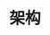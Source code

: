 <script setup>
    // 引入
import List from '../List.vue'
import dataData from "./data.json";
import typeData from "./type.json"
</script>



# 架构
<List :dataData="dataData" :typeData="typeData"/>
